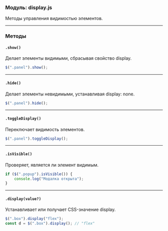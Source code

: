 ### Модуль: display.js

Методы управления видимостью элементов.

---

### Методы

#### `.show()`

Делает элементы видимыми, сбрасывая свойство display.

```js
$(".panel").show();
```

---

#### `.hide()`

Делает элементы невидимыми, устанавливая display: none.

```js
$(".panel").hide();
```

---

#### `.toggleDisplay()`

Переключает видимость элементов.

```js
$(".panel").toggleDisplay();
```

---

#### `.isVisible()`

Проверяет, является ли элемент видимым.

```js
if ($(".popup").isVisible()) {
    console.log("Модалка открыта");
}
```

---

#### `.display(value?)`

Устанавливает или получает CSS-значение display.

```js
$(".box").display("flex");
const d = $(".box").display(); // "flex"
```
